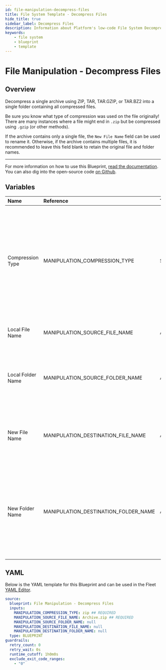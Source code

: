 ```yaml
---
id: file-manipulation-decompress-files
title: File System Template - Decompress Files
hide_title: true
sidebar_label: Decompress Files
description: Information about Platform's low-code File System Decompress Files blueprint. Decompress a single archive using ZIP, TAR, TAR.GZIP, or TAR.BZ2 into a single folder containing all compressed files. 
keywords:
    - file system
    - blueprint
    - template
---
```


# File Manipulation - Decompress Files

## Overview
Decompress a single archive using ZIP, TAR, TAR.GZIP, or TAR.BZ2 into a single folder containing all compressed files.

Be sure you know what type of compression was used on the file originally! There are many instances where a file might end in `.zip` but be compressed using `.gzip` (or other methods). 

If the archive contains only a single file, the `New File Name` field can be used to rename it. Otherwise, if the archive contains multiple files, it is recommended to leave this field blank to retain the original file and folder names.

---
For more information on how to use this Blueprint, [read the documentation](https://www.shipyardapp.com/docs/blueprint-library/file-manipulation). You can also dig into the open-source code [on Github](https://github.com/shipyardapp/filemanipulation-blueprints).

## Variables

| Name | Reference | Type | Required | Default | Options | Description |
|:-----|:----------|:-----|:---------|:--------|:--------|:------------|
| Compression Type | MANIPULATION_COMPRESSION_TYPE  | Select |:white_check_mark: | `zip` | .zip: `zip`<br></br><br></br>.tar: `tar`<br></br><br></br>.tar.bz2: `tar.bz2`<br></br><br></br>.tar.gz: `tar.gz`<br></br><br></br> | Type of compression used to decompress the archive. |
| Local File Name | MANIPULATION_SOURCE_FILE_NAME  | Alphanumeric |:white_check_mark: | `Archive.zip` | - | Name of the target compressed archive on Platform. |
| Local Folder Name | MANIPULATION_SOURCE_FOLDER_NAME  | Alphanumeric |:heavy_minus_sign: | - | - | Name of the local folder on Platform where the target compressed file lives. If left blank, will look in the home directory. |
| New File Name | MANIPULATION_DESTINATION_FILE_NAME  | Alphanumeric |:heavy_minus_sign: | - | - | What to name the newly decompressed file on Platform. Only takes effect if a single file is being decompressed. |
| New Folder Name | MANIPULATION_DESTINATION_FOLDER_NAME  | Alphanumeric |:heavy_minus_sign: | - | - | Folder where the newly decompressed file(s) should be created on Platform. Leaving blank will place the archive's contents in the home directory. If the folder does not already exist, it will be created. |


## YAML
Below is the YAML template for this Blueprint and can be used in the Fleet [YAML Editor](../../reference/fleets/yaml-editor.md).
```yaml
source:
  blueprint: File Manipulation - Decompress Files
  inputs:
    MANIPULATION_COMPRESSION_TYPE: zip ## REQUIRED
    MANIPULATION_SOURCE_FILE_NAME: Archive.zip ## REQUIRED
    MANIPULATION_SOURCE_FOLDER_NAME: null 
    MANIPULATION_DESTINATION_FILE_NAME: null 
    MANIPULATION_DESTINATION_FOLDER_NAME: null 
  type: BLUEPRINT
guardrails:
  retry_count: 0
  retry_wait: 0s
  runtime_cutoff: 1h0m0s
  exclude_exit_code_ranges:
    - "0"
```
